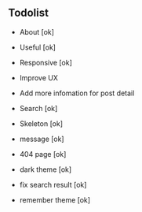 ## Todolist

- About [ok]

- Useful [ok]

- Responsive [ok]

- Improve UX

- Add more infomation for post detail

- Search [ok]

- Skeleton [ok]

- message [ok]

- 404 page [ok]

- dark theme [ok]

- fix search result [ok]

- remember theme [ok]
